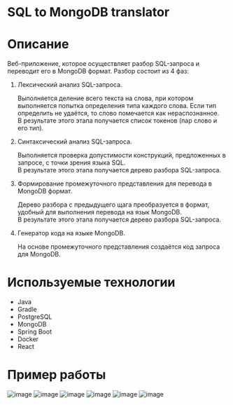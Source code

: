 # SQL to MongoDB translator

# Описание

Веб-приложение, которое осуществляет разбор SQL-запроса и переводит его в MongoDB формат.
Разбор состоит из 4 фаз:
1. Лексический анализ SQL-запроса.
     
   Выполняется деление всего текста на слова, при котором выполняется попытка определения типа каждого слова.
   Если тип определить не удаётся, то слово помечается как нераспознанное.  
   В результате этого этапа получается список токенов (пар слово и его тип).
   
2. Синтаксический анализ SQL-запроса.
    
   Выполняется проверка допустимости конструкций, предложенных в запросе, с точки зрения языка SQL.  
   В результате этого этапа получается дерево разбора SQL-запроса.
   
3. Формирование промежуточного представления для перевода в MongoDB формат.
    
   Дерево разбора с предыдущего щага преобразуется в формат, удобный для выполнения перевода на язык MongoDB.  
   В результате этого этапа получается дерево разбора SQL-запроса.
   
4. Генератор кода на языке MongoDB.
   
   На основе промежуточного представления создаётся код запроса для MongoDB.

# Используемые технологии
* Java
* Gradle
* PostgreSQL
* MongoDB
* Spring Boot
* Docker
* React

# Пример работы
![image](https://github.com/user-attachments/assets/d59414ff-c719-4b52-a2cc-ee1834d3eb7e)
![image](https://github.com/user-attachments/assets/424d472e-6617-4e13-a833-bf36ca859360)
![image](https://github.com/user-attachments/assets/ca96676b-7a9a-45e2-a481-7445d3547c02)
![image](https://github.com/user-attachments/assets/f73b8714-1371-4fcf-8b4f-36ee19bb72d9)
![image](https://github.com/user-attachments/assets/796c0732-a3dd-4b14-9a15-814cf331058c)
![image](https://github.com/user-attachments/assets/9a998793-cf11-45e7-b03b-ccd9051f38f6)

